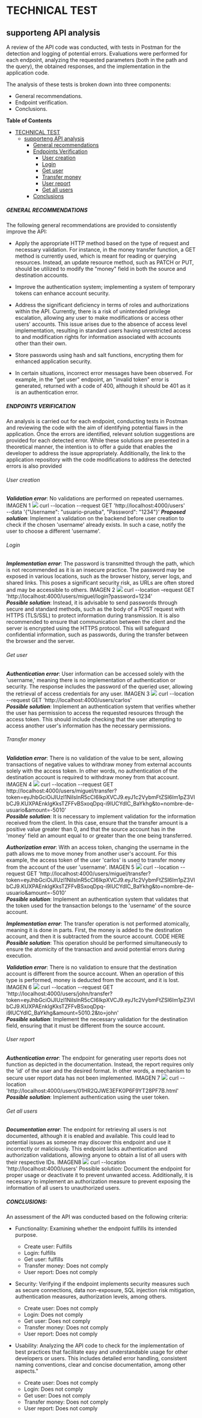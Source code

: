 # TECHNICAL TEST
## supporteng API analysis

A review of the API code was conducted, with tests in Postman for the detection and logging of potential errors. Evaluations were performed for each endpoint, analyzing the requested parameters (both in the path and the query), the obtained responses, and the implementation in the application code.


The analysis of these tests is broken down into three components:

- General recommendations.
- Endpoint verification.
- Conclusions.


**Table of Contents**
- [TECHNICAL TEST](#technical-test)
  - [supporteng API analysis](#supporteng-api-analysis)
    - [General recommendations](#general-recommendations)
    - [Endpoints Verification](#endpoints-verification)
      - [User creation](#user-creation)
      - [Login](#login)
      - [Get user](#get-user)
      - [Transfer money](#transfer-money)
      - [User report](#user-report)
      - [Get all users](#get-all-users)
    - [Conclusions](#conclusions)

##### GENERAL RECOMMENDATIONS
The following general recommendations are provided to consistently improve the API:

- Apply the appropriate HTTP method based on the type of request and necessary validation. For instance, in the money transfer function, a GET method is currently used, which is meant for reading or querying resources. Instead, an update resource method, such as PATCH or PUT, should be utilized to modify the "money" field in both the source and destination accounts.

- Improve the authentication system; implementing a system of temporary tokens can enhance account security.

- Address the significant deficiency in terms of roles and authorizations within the API. Currently, there is a risk of unintended privilege escalation, allowing any user to make modifications or access other users' accounts. This issue arises due to the absence of access level implementation, resulting in standard users having unrestricted access to and modification rights for information associated with accounts other than their own.

- Store passwords using hash and salt functions, encrypting them for enhanced application security.

- In certain situations, incorrect error messages have been observed. For example, in the "get user" endpoint, an "invalid token" error is generated, returned with a code of 400, although it should be 401 as it is an authentication error.


##### ENDPOINTS VERIFICATION

An analysis is carried out for each endpoint, conducting tests in Postman and reviewing the code with the aim of identifying potential flaws in the application. Once the errors are identified, relevant solution suggestions are provided for each detected error. While these solutions are presented in a theoretical manner, the intention is to offer a guide that enables the developer to address the issue appropriately. Additionally, the link to the application repository with the code modifications to address the detected errors is also provided

###### User creation
***Validation error***: No validations are performed on repeated usernames.
IMAGEN 1
![](https://github.com/Miguelopezlo/supporteng/blob/master/ss/imagen1.PNG)
curl --location --request GET 'http://localhost:4000/users' \
--data '{"Username": "usuario-prueba", "Password": "1234"}'
***Proposed solution***: Implement a validation on the backend before user creation to check if the chosen 'username' already exists. In such a case, notify the user to choose a different 'username'.

###### Login
***Implementation error***: The password is transmitted through the path, which is not recommended as it is an insecure practice. The password may be exposed in various locations, such as the browser history, server logs, and shared links. This poses a significant security risk, as URLs are often stored and may be accessible to others.
IMAGEN 2
![](https://github.com/Miguelopezlo/supporteng/blob/master/ss/imagen2.PNG)
curl --location –request GET 'http://localhost:4000/users/miguel/login?password=1234' \
***Possible solution***: Instead, it is advisable to send passwords through secure and standard methods, such as the body of a POST request with HTTPS (TLS/SSL) to protect information during transmission. It is also recommended to ensure that communication between the client and the server is encrypted using the HTTPS protocol. This will safeguard confidential information, such as passwords, during the transfer between the browser and the server.

###### Get user
***Authentication error***: User information can be accessed solely with the 'username,' meaning there is no implementation of authentication or security. The response includes the password of the queried user, allowing the retrieval of access credentials for any user.
IMAGEN 3
![](https://github.com/Miguelopezlo/supporteng/blob/master/ss/imagen3.PNG)
curl --location --request GET 'http://localhost:4000/users/carlos' \
***Possible solution***: Implement an authentication system that verifies whether the user has permission to access the requested resources through the access token. This should include checking that the user attempting to access another user's information has the necessary permissions.

###### Transfer money
***Validation error***: There is no validation of the value to be sent, allowing transactions of negative values to withdraw money from external accounts solely with the access token. In other words, no authentication of the destination account is required to withdraw money from that account.
IMAGEN 4
![](https://github.com/Miguelopezlo/supporteng/blob/master/ss/imagen4.PNG)
curl --location --request GET http://localhost:4000/users/miguel/transfer?token=eyJhbGciOiJIUzI1NiIsInR5cCI6IkpXVCJ9.eyJ1c2VybmFtZSI6Im1pZ3VlbCJ9.KUXPAEnkIgKksTZFFvBSxoqDpq-i9lUCYdIC_BaYkhg&to=nombre-de-usuario&amount=-5010' \
***Possible solution***: It is necessary to implement validation for the information received from the client. In this case, ensure that the transfer amount is a positive value greater than 0, and that the source account has in the 'money' field an amount equal to or greater than the one being transferred.

***Authorization error***: With an access token, changing the username in the path allows me to move money from another user's account. For this example, the access token of the user 'carlos' is used to transfer money from the account of the user 'username'.
IMAGEN 5
![](https://github.com/Miguelopezlo/supporteng/blob/master/ss/imagen5.PNG)
curl --location --request GET 'http://localhost:4000/users/miguel/transfer?token=eyJhbGciOiJIUzI1NiIsInR5cCI6IkpXVCJ9.eyJ1c2VybmFtZSI6Im1pZ3VlbCJ9.KUXPAEnkIgKksTZFFvBSxoqDpq-i9lUCYdIC_BaYkhg&to=nombre-de-usuario&amount=-5010' \
***Possible solution***: Implement an authentication system that validates that the token used for the transaction belongs to the 'username' of the source account.

***Implementation error***: The transfer operation is not performed atomically, meaning it is done in parts. First, the money is added to the destination account, and then it is subtracted from the source account.
CODE HERE
***Possible solution***: This operation should be performed simultaneously to ensure the atomicity of the transaction and avoid potential errors during execution.

***Validation error***: There is no validation to ensure that the destination account is different from the source account. When an operation of this type is performed, money is deducted from the account, and it is lost.
IMAGEN 6
![](https://github.com/Miguelopezlo/supporteng/blob/master/ss/imagen6.PNG)
curl --location --request GET 'http://localhost:4000/users/john/transfer?token=eyJhbGciOiJIUzI1NiIsInR5cCI6IkpXVCJ9.eyJ1c2VybmFtZSI6Im1pZ3VlbCJ9.KUXPAEnkIgKksTZFFvBSxoqDpq-i9lUCYdIC_BaYkhg&amount=5010.2&to=john' \
***Possible solution***: Implement the necessary validation for the destination field, ensuring that it must be different from the source account.

###### User report
***Authentication error***: The endpoint for generating user reports does not function as depicted in the documentation. Instead, the report requires only the 'id' of the user and the desired format. In other words, a mechanism to secure user report data has not been implemented.
IMAGEN 7
![](https://github.com/Miguelopezlo/supporteng/blob/master/ss/imagen7.PNG)
curl --location 'http://localhost:4000/users/01HR2QJWE3EFK0P6F9YT28PF7B.html' 
***Possible solution***: Implement authentication using the user token.

###### Get all users
***Documentation error***: The endpoint for retrieving all users is not documented, although it is enabled and available. This could lead to potential issues as someone may discover this endpoint and use it incorrectly or maliciously. This endpoint lacks authentication and authorization validations, allowing anyone to obtain a list of all users with their respective IDs.
IMAGEN8
![](https://github.com/Miguelopezlo/supporteng/blob/master/ss/imagen8.PNG)
curl --location 'http://localhost:4000/users'
Possible solution: Document the endpoint for proper usage or deactivate it to prevent unwanted access. Additionally, it is necessary to implement an authorization measure to prevent exposing the information of all users to unauthorized users.

##### CONCLUSIONS:
An assessment of the API was conducted based on the following criteria:
- Functionality: Examining whether the endpoint fulfills its intended purpose.
  - Create user: Fulfills
  - Login: fulfills
  - Get user: fulfills
  - Transfer money: Does not comply
  - User report: Does not comply
  
- Security: Verifying if the endpoint implements security measures such as secure connections, data non-exposure, SQL injection risk mitigation, authentication measures, authorization levels, among others.
  - Create user: Does not comply
  - Login: Does not comply
  - Get user: Does not comply
  - Transfer money: Does not comply
  - User report: Does not comply
    
- Usability: Analyzing the API code to check for the implementation of best practices that facilitate easy and understandable usage for other developers or users. This includes detailed error handling, consistent naming conventions, clear and concise documentation, among other aspects."
  - Create user: Does not comply
  - Login: Does not comply
  - Get user: Does not comply
  - Transfer money: Does not comply
  - User report: Does not comply



